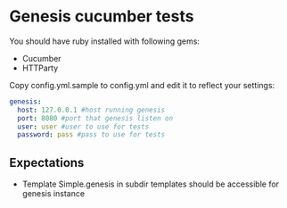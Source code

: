 Genesis cucumber tests
======================

You should have ruby installed with following gems:

- Cucumber
- HTTParty

Copy config.yml.sample to config.yml and edit it to reflect your settings:

```yaml
genesis:
  host: 127.0.0.1 #host running genesis
  port: 8080 #port that genesis listen on
  user: user #user to use for tests
  password: pass #pass to use for tests
```

Expectations
------------

- Template Simple.genesis in subdir templates should be accessible for genesis instance
